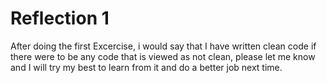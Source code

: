 # Reflection 1
After doing the first Excercise, i would say that I have written clean code if there were to be any code that is viewed as not clean, please let me know and I will try my best to learn from it and do a better job next time.